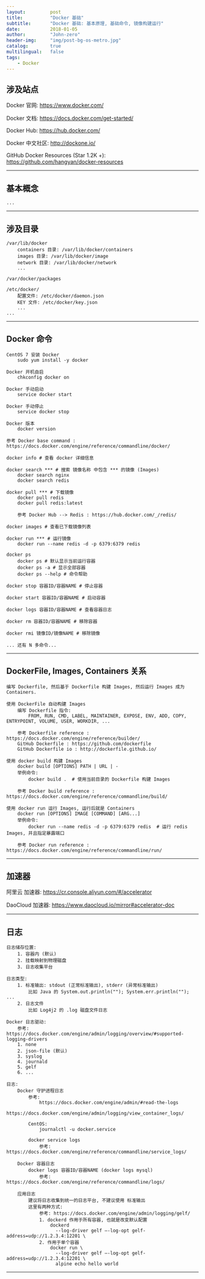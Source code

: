 ```yaml
---
layout:     	post
title:        	"Docker 基础"
subtitle:     	"Docker 基础: 基本原理, 基础命令, 镜像构建运行"
date:         	2018-01-05
author:       	"John-zero"
header-img: 	"img/post-bg-os-metro.jpg"
catalog:      	true
multilingual: 	false
tags:
    - Docker
---
```



<!--
	基础:
		概念
		命令
		使用
		日志
		
	进阶:
		Docker Compose: https://docs.docker.com/compose/overview/
		Docker Swarm: https://docs.docker.com/swarm/overview/
		Docker Registry: https://docs.docker.com/registry/
		
		Docker Network: https://docs.docker.com/engine/reference/commandline/network_create/
		Docker Volume: https://docs.docker.com/engine/reference/commandline/volume_create/
		
	高级:
		开源项目
		监控
		K8S Kubernetes
		腾讯云容器服务
		阿里云容器服务
		
	生态:
		编排和调度
			K8S Kubernetes
			Dokcer Swarm
			Mesosphere DC/OS
			Rancher
		持续集成/持续部署 (CI/CD)
			Jenkins
			GitLab CI
		监控
			Sumo Logic
			Prometheus
			Sysdig
			Sysdig Monitor
			Google cAdvisor
		记录
			Logspout
			Fluentd
			Logstash
			syslog-ng
		安全
			Clair
			Docker Notary
		储存/卷管理
			Convoy
			Portworx
			Blockbridge
			Flocker
		联网
			flannel
			Weaveworks
			Project Calico
		服务发现
			Consul
			Etcd
			Proxy
		构建
			Packer
			Whales
			Gradle
		管理
			Portainer
-->


## 涉及站点

Docker 官网: <a href="https://www.docker.com/" target="_blank">https://www.docker.com/</a>

Docker 文档: <a href="https://docs.docker.com/get-started/" target="_blank">https://docs.docker.com/get-started/</a>

Docker Hub: <a href="https://www.docker.com/" target="_blank">https://hub.docker.com/</a>

Docker 中文社区: <a href="http://dockone.io/" target="_blank">http://dockone.io/</a>

GitHub Docker Resources (Star 1.2K +): <a href="https://github.com/hangyan/docker-resources" target="_blank">https://github.com/hangyan/docker-resources</a>
	
***


## 基本概念

	...

***


## 涉及目录

	/var/lib/docker
		containers 目录: /var/lib/docker/containers
		images 目录: /var/lib/docker/image
		network 目录: /var/lib/docker/network
		...
	
	/var/docker/packages
	
	/etc/docker/
		配置文件: /etc/docker/daemon.json
		KEY 文件: /etc/docker/key.json
		...
	...

***


## Docker 命令

	CentOS 7 安装 Docker
		sudo yum install -y docker

	Docker 开机自启
		chkconfig docker on

	Docker 手动启动
		service docker start
		
	Docker 手动停止
		service docker stop
		
	Docker 版本
		docker version

	参考 Docker base command : https://docs.docker.com/engine/reference/commandline/docker/

	docker info # 查看 docker 详细信息
	
	docker search *** # 搜索 镜像名称 中包含 *** 的镜像 (Images)
		docker search nginx
		docker search redis
		
	docker pull *** # 下载镜像
		docker pull redis
		docker pull redis:latest
		
		参考 Docker Hub --> Redis : https://hub.docker.com/_/redis/
		
	docker images # 查看已下载镜像列表	
		
	docker run *** # 运行镜像
		docker run --name redis -d -p 6379:6379 redis
		
	docker ps
		docker ps # 默认显示当前运行容器
		docker ps -a # 显示全部容器
		docker ps --help # 命令帮助
		
	docker stop	容器ID/容器NAME # 停止容器
		
	docker start 容器ID/容器NAME # 启动容器
		
	docker logs 容器ID/容器NAME # 查看容器日志
		
	docker rm 容器ID/容器NAME # 移除容器
	
	docker rmi 镜像ID/镜像NAME # 移除镜像
		
	... 还有 N 多命令...
	
***


## DockerFile, Images, Containers 关系

	编写 Dockerfile, 然后基于 Dockerfile 构建 Images, 然后运行 Images 成为 Containers. 

	使用 DockerFile 自动构建 Images
		编写 Dockerfile 指令:
			FROM, RUN, CMD, LABEL, MAINTAINER, EXPOSE, ENV, ADD, COPY, ENTRYPOINT, VOLUME, USER, WORKDIR, ...	
		
		参考 Dockerfile reference : https://docs.docker.com/engine/reference/builder/		
		GitHub Dockerfile : https://github.com/dockerfile
		GitHub Dockerfile io : http://dockerfile.github.io/
	
	使用 docker build 构建 Images
		docker build [OPTIONS] PATH | URL | -
		举例命令:
			docker build .  # 使用当前目录的 Dockerfile 构建 Images
		
		参考 Docker build reference : https://docs.docker.com/engine/reference/commandline/build/
		
	使用 docker run 运行 Images, 运行后就是 Containers
		docker run [OPTIONS] IMAGE [COMMAND] [ARG...]
		举例命令:
			docker run --name redis -d -p 6379:6379 redis  # 运行 redis Images, 并且指定暴露端口 
		
		参考 Docker run reference : https://docs.docker.com/engine/reference/commandline/run/
		
***


## 加速器

阿里云 加速器: <a href="https://cr.console.aliyun.com/#/accelerator" target="_blank">https://cr.console.aliyun.com/#/accelerator</a>

DaoCloud 加速器: <a href="https://www.daocloud.io/mirror#accelerator-doc" target="_blank">https://www.daocloud.io/mirror#accelerator-doc</a>

***


## 日志
	
	日志储存位置:
		1. 容器内 (默认)
		2. 挂载映射到物理磁盘
		3. 日志收集平台
		
	日志类型:
		1. 标准输出: stdout (正常标准输出), stderr (异常标准输出)
			比如 Java 的 System.out.println(""); System.err.println(""); ...
		2. 日志文件
			比如 Log4j2 的 .log 磁盘文件日志
			
	Docker 日志驱动:
		参考: https://docs.docker.com/engine/admin/logging/overview/#supported-logging-drivers
		1. none
		2. json-file (默认)
		3. syslog
		4. journald
		5. gelf
		6. ...

	日志: 
		Docker 守护进程日志
			参考: 
				https://docs.docker.com/engine/admin/#read-the-logs
				https://docs.docker.com/engine/admin/logging/view_container_logs/
				
			CentOS:
				journalctl -u docker.service
				
			docker service logs
				参考: https://docs.docker.com/engine/reference/commandline/service_logs/
			
		Docker 容器日志
			docker logs 容器ID/容器NAME (docker logs mysql)
				参考: https://docs.docker.com/engine/reference/commandline/logs/
			
		应用日志
			建议将日志收集到统一的日志平台, 不建议使用 标准输出
			这里有两种方式:
				参考: https://docs.docker.com/engine/admin/logging/gelf/
				1. dockerd 作用于所有容器, 也就是改变默认配置
					dockerd
					  --log-driver gelf –-log-opt gelf-address=udp://1.2.3.4:12201 \
				2. 作用于单个容器
					docker run \
					  --log-driver gelf –-log-opt gelf-address=udp://1.2.3.4:12201 \
					  alpine echo hello world
		
***	
	